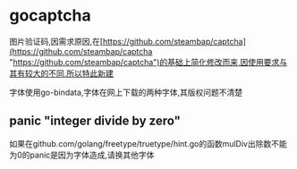 # gocaptcha

图片验证码,因需求原因,在[https://github.com/steambap/captcha](https://github.com/steambap/captcha "https://github.com/steambap/captcha")的基础上简化修改而来,因使用要求与其有较大的不同,所以特此新建

字体使用go-bindata,字体在网上下载的两种字体,其版权问题不清楚


## panic "integer divide by zero"
 如果在github.com/golang/freetype/truetype/hint.go的函数mulDiv出除数不能为0的panic是因为字体造成,请换其他字体